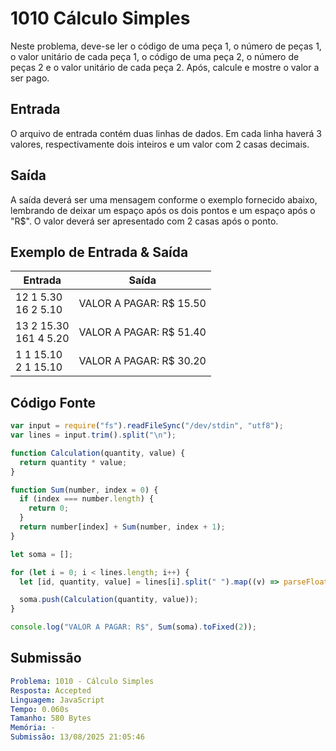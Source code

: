 # 1010 Cálculo Simples

Neste problema, deve-se ler o código de uma peça 1, o número de peças 1, o valor unitário de cada peça 1, o código de uma peça 2, o número de peças 2 e o valor unitário de cada peça 2. Após, calcule e mostre o valor a ser pago.

## Entrada

O arquivo de entrada contém duas linhas de dados. Em cada linha haverá 3 valores, respectivamente dois inteiros e um valor com 2 casas decimais.

## Saída

A saída deverá ser uma mensagem conforme o exemplo fornecido abaixo, lembrando de deixar um espaço após os dois pontos e um espaço após o "R$". O valor deverá ser apresentado com 2 casas após o ponto.

## Exemplo de Entrada & Saída

| Entrada                    | Saída                   |
| -------------------------- | ----------------------- |
| 12 1 5.30 <br> 16 2 5.10   | VALOR A PAGAR: R$ 15.50 |
| 13 2 15.30 <br> 161 4 5.20 | VALOR A PAGAR: R$ 51.40 |
| 1 1 15.10 <br> 2 1 15.10   | VALOR A PAGAR: R$ 30.20 |

## Código Fonte

```javascript
var input = require("fs").readFileSync("/dev/stdin", "utf8");
var lines = input.trim().split("\n");

function Calculation(quantity, value) {
  return quantity * value;
}

function Sum(number, index = 0) {
  if (index === number.length) {
    return 0;
  }
  return number[index] + Sum(number, index + 1);
}

let soma = [];

for (let i = 0; i < lines.length; i++) {
  let [id, quantity, value] = lines[i].split(" ").map((v) => parseFloat(v));

  soma.push(Calculation(quantity, value));
}

console.log("VALOR A PAGAR: R$", Sum(soma).toFixed(2));
```

## Submissão

```yaml
Problema: 1010 - Cálculo Simples
Resposta: Accepted
Linguagem: JavaScript
Tempo: 0.060s
Tamanho: 580 Bytes
Memória: -
Submissão: 13/08/2025 21:05:46
```

